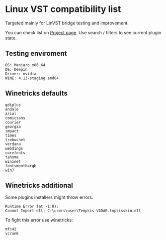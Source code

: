 # Linux VST compatibility list

Targeted mainly for LinVST bridge testing and improvement.

You can check list on [Project page](https://keybreak.github.io/linux-vst-compatibility-list/). Use search / filters to see current plugin state.


## Testing enviroment

```
OS: Manjaro x86_64
DE: Deepin
Driver: nvidia
WINE: 4.13-staging amd64
```


## Winetricks defaults

```
gdiplus
andale
arial
comicsans
courier
georgia
impact
times
trebuchet
verdana
webdings
corefonts
tahoma
wininet
fontsmooth=rgb
win7
```


## Winetricks additional

Some plugins installers might throw errors:

```
Runtime Error (at -1:0):
Cannot Import dll: C:\users\user\Temp\is-VADAE.tmp\isskin.dll

```

To fight this error use winetricks:

```
mfc42
vcrun6
```
